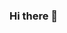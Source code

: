 ### Hi there 👋

<!--
**naseeb0/naseeb0** is a ✨ _special_ ✨ repository because its `README.md` (this file) appears on your GitHub profile.

Here are some ideas to get you started:

- 🔭 I’m currently working on Machine Learning
- 🌱 I’m currently learning Computer Application
- 👯 I’m looking to collaborate on Hardware and Software Based projects
- 🤔 I’m looking for help with Raspberry Pi projects
- 💬 Ask me about Music, Arduino, Python, Flutter, Flask, Bootstrap, Django, wordpress, Video and Audio Editing.
- 📫 How to reach me: Its easy hehe :-) find out
- 😄 Pronouns: He/him
- ⚡ Fun fact: I am flute player
-->
